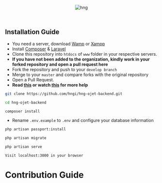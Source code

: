 <div align="center">
  
![hng](https://res.cloudinary.com/iambeejayayo/image/upload/v1554240066/brand-logo.png)

<br>

</div>

## Installation Guide

- You need a server, download [Wamp](http://www.wampserver.com/en/) or [Xampp](https://www.apachefriends.org/index.html)
- Install [Composer](https://getcomposer.org) &  [Laravel](https://laravel.com)
- Clone this repository into `htdocs` of `www` folder in your respective servers. <br>
- **If you have not been added to the organization, kindly work in your forked repository and open a pull request here** <br>
- Fork the repository and push to your `develop branch`
- Merge to your `master` and compare forks with the original repository
- Open a Pull Request.
- **Read [this](https://help.github.com/en/articles/creating-a-pull-request-from-a-fork) or watch [this](https://www.youtube.com/watch?v=G1I3HF4YWEw) for more help**

```bash
git clone https://github.com/hngi/hng-ojet-backend.git
```
```bash
cd hng-ojet-backend
```
```bash
composer install
```
- Rename `.env.example` to `.env` and configure your database information

```bash
php artisan passport:install
```
```bash
php artisan migrate
```
```bash
php artisan serve
```
```bash
Visit localhost:3000 in your browser
```

# Contribution Guide
